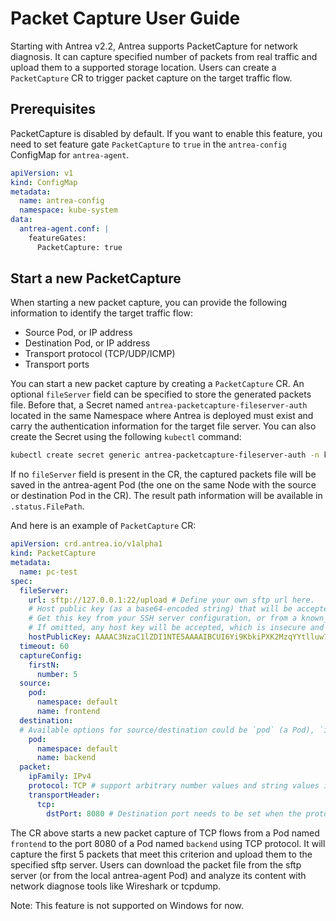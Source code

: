 # Packet Capture User Guide

Starting with Antrea v2.2, Antrea supports PacketCapture for network diagnosis.
It can capture specified number of packets from real traffic and upload them to a
supported storage location. Users can create a `PacketCapture` CR to trigger
packet capture on the target traffic flow.

## Prerequisites

PacketCapture is disabled by default. If you
want to enable this feature, you need to set feature gate `PacketCapture` to `true` in
the `antrea-config` ConfigMap for `antrea-agent`.

```yaml
apiVersion: v1
kind: ConfigMap
metadata:
  name: antrea-config
  namespace: kube-system
data:
  antrea-agent.conf: |
    featureGates:
      PacketCapture: true
```

## Start a new PacketCapture

When starting a new packet capture, you can provide the following information to identify
the target traffic flow:

* Source Pod, or IP address
* Destination Pod, or IP address
* Transport protocol (TCP/UDP/ICMP)
* Transport ports

You can start a new packet capture by creating a `PacketCapture` CR. An optional `fileServer`
field can be specified to store the generated packets file. Before that,
a Secret named `antrea-packetcapture-fileserver-auth` located in the same Namespace where
Antrea is deployed must exist and carry the authentication information for the target file server.
You can also create the Secret using the following `kubectl` command:

```bash
kubectl create secret generic antrea-packetcapture-fileserver-auth -n kube-system --from-literal=username='<username>' --from-literal=password='<password>'
```

If no `fileServer` field is present in the CR, the captured packets file will be saved in the
antrea-agent Pod (the one on the same Node with the source or destination Pod in the CR). The result
path information will be available in `.status.FilePath`.

And here is an example of `PacketCapture` CR:

```yaml
apiVersion: crd.antrea.io/v1alpha1
kind: PacketCapture
metadata:
  name: pc-test
spec:
  fileServer:
    url: sftp://127.0.0.1:22/upload # Define your own sftp url here.
    # Host public key (as a base64-encoded string) that will be accepted when connecting to the file server.
    # Get this key from your SSH server configuration, or from a known_hosts file.
    # If omitted, any host key will be accepted, which is insecure and not recommended.
    hostPublicKey: AAAAC3NzaC1lZDI1NTE5AAAAIBCUI6Yi9KbkiPXK2MzqYYtlluw7v_WQz071JZPdZEKr # Replace with your own.
  timeout: 60
  captureConfig:
    firstN:
      number: 5
  source:
    pod:
      namespace: default
      name: frontend
  destination:
  # Available options for source/destination could be `pod` (a Pod), `ip` (a specific IP address). These 2 options are mutually exclusive.
    pod:
      namespace: default
      name: backend
  packet:
    ipFamily: IPv4
    protocol: TCP # support arbitrary number values and string values in [TCP,UDP,ICMP] (case insensitive)
    transportHeader:
      tcp:
        dstPort: 8080 # Destination port needs to be set when the protocol is TCP/UDP.
```

The CR above starts a new packet capture of TCP flows from a Pod named `frontend`
to the port 8080 of a Pod named `backend` using TCP protocol. It will capture the first 5 packets
that meet this criterion and upload them to the specified sftp server. Users can download the
packet file from the sftp server (or from the local antrea-agent Pod) and analyze its content
with network diagnose tools like Wireshark or tcpdump.

Note: This feature is not supported on Windows for now.
